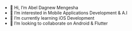 - 👋 Hi, I’m Abel Dagnew Mengesha
- 👀 I’m interested in Mobile Applications Development & A.I
- 🌱 I’m currently learning iOS Development
- 💞️ I’m looking to collaborate on Android & Flutter
<!---
ab-kemercode/ab-kemercode is a ✨ special ✨ repository because its `README.md` (this file) appears on your GitHub profile.
You can click the Preview link to take a look at your changes.
--->
